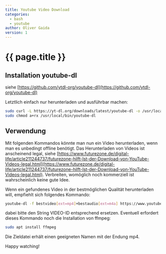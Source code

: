 ```yaml
---
title: Youtube Video Download
categories:
  - bash
  - youtube
author: Oliver Gaida
version: 1
---
```


# {{ page.title }}

## Installation youtube-dl

siehe [https://github.com/ytdl-org/youtube-dl](https://github.com/ytdl-org/youtube-dl)

Letztlich einfach nur herunterladen und ausführbar machen:

```bash
sudo curl -L https://yt-dl.org/downloads/latest/youtube-dl -o /usr/local/bin/youtube-dl
sudo chmod a+rx /usr/local/bin/youtube-dl
```

## Verwendung

Mit folgenden Kommandos könnte man nun ein Video herunterladen, wenn man es unbedingt offline benötigt. Das Herunterladen von Videos ist anscheinend legal, siehe [https://www.futurezone.de/digital-life/article211244737/futurezone-hilft-Ist-der-Download-von-YouTube-Videos-legal.html](https://www.futurezone.de/digital-life/article211244737/futurezone-hilft-Ist-der-Download-von-YouTube-Videos-legal.html). Verbreiten, womöglich noch kommerziell ist wahrscheinlich keine gute Idee.

Wenn ein gefundenes Video in der bestmöglichen Qualität herunterladen will, empfiehlt sich folgendes Kommando:

```bash
youtube-dl -f bestvideo[ext=mp4]+bestaudio[ext=m4a] https://www.youtube.com/watch?v=VIDEO-ID
```

dabei bitte den String VIDEO-ID entsprechend ersetzen. Eventuell erfordert dieses Kommando noch die Installation von ffmpeg:

```bash
sudo apt install ffmpeg
```

Die Zieldatei erhält einen geeigneten Namen mit der Endung mp4.

Happy watching!